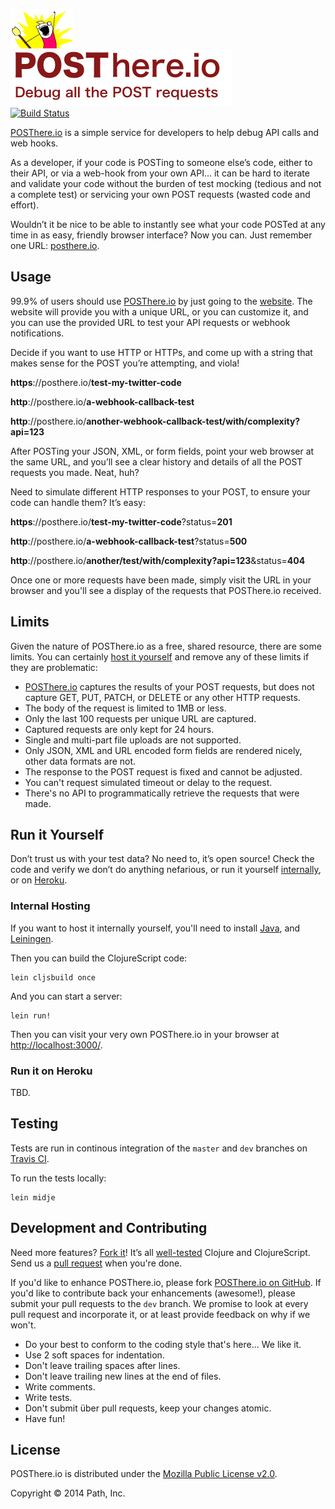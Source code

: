 ![Debug all the POST requests](./resources/public/images/x-all-the-y.png)  
![POSThere.io](./resources/public/images/POSThere.io.tagline.png)  
[![Build Status](https://travis-ci.org/path/posthere.io.png?branch=master)](https://travis-ci.org/path/posthere.io)

[POSThere.io](http://posthere.io/) is a simple service for developers to help debug API calls and web hooks. 

As a developer, if your code is POSTing to someone else’s code, either to their API, or via a web-hook from your own API… it can be hard to iterate and validate your code without the burden of test mocking (tedious and not a complete test) or servicing your own POST requests (wasted code and effort).

Wouldn’t it be nice to be able to instantly see what your code POSTed at any time in as easy, friendly browser interface? Now you can. Just remember one URL: [posthere.io](http://posthere.io/). 


## Usage

99.9% of users should use [POSThere.io](http://posthere.io/) by just going to the [website](http://posthere.io/). The website will provide you with a unique URL, or you can customize it, and you can use the provided URL to test your API requests or webhook notifications.

Decide if you want to use HTTP or HTTPs, and come up with a string that makes sense for the POST you’re attempting, and viola! 

  **https**://posthere.io/**test-my-twitter-code**

  **http**://posthere.io/**a-webhook-callback-test**

  **http**://posthere.io/**another-webhook-callback-test/with/complexity?api=123**

After POSTing your JSON, XML, or form fields, point your web browser at the same URL, and you’ll see a clear history and details of all the POST requests you made. Neat, huh?

Need to simulate different HTTP responses to your POST, to ensure your code can handle them? It’s easy:

  **https**://posthere.io/**test-my-twitter-code**?status=**201**

  **http**://posthere.io/**a-webhook-callback-test**?status=**500**

  **http**://posthere.io/**another/test/with/complexity?api=123**&status=**404**

Once one or more requests have been made, simply visit the URL in your browser and you'll see a display of the requests that POSThere.io received.


## Limits

Given the nature of POSThere.io as a free, shared resource, there are some limits. You can certainly [host it yourself](#run-it-yourself) and remove any of these limits if they are problematic:

* [POSThere.io](http://posthere.io/) captures the results of your POST requests, but does not capture GET, PUT, PATCH, or DELETE or any other HTTP requests.
* The body of the request is limited to 1MB or less.
* Only the last 100 requests per unique URL are captured.
* Captured requests are only kept for 24 hours.
* Single and multi-part file uploads are not supported.
* Only JSON, XML and URL encoded form fields are rendered nicely, other data formats are not.
* The response to the POST request is fixed and cannot be adjusted.
* You can't request simulated timeout or delay to the request.
* There's no API to programmatically retrieve the requests that were made.


## Run it Yourself

Don’t trust us with your test data? No need to, it’s open source! Check the code and verify we don’t do anything nefarious, or run it yourself [internally](internal-hosting), or on [Heroku](#run-it-on-heroku).

### Internal Hosting

If you want to host it internally yourself, you'll need to install [Java](http://www.oracle.com/technetwork/java/javase/downloads/index.html), and [Leiningen](http://leiningen.org/).

Then you can build the ClojureScript code:

```console
lein cljsbuild once
```

And you can start a server:

```console
lein run!
```

Then you can visit your very own POSThere.io in your browser at [http://localhost:3000/](http://localhost:3000/).

### Run it on Heroku

TBD.


## Testing

Tests are run in continous integration of the `master` and `dev` branches on [Travis CI](https://travis-ci.org/path/posthere.io).

To run the tests locally:

```console
lein midje
```


## Development and Contributing

Need more features? [Fork it](https://github.com/path/posthere.io/fork)! It’s all [well-tested]() Clojure and ClojureScript. Send us a [pull request](#development-and-contributing) when you're done.

If you'd like to enhance POSThere.io, please fork [POSThere.io on GitHub](https://github.com/path/posthere.io). If you'd like to contribute back your enhancements (awesome!), please submit your pull requests to the `dev` branch. We promise to look at every pull request and incorporate it, or at least provide feedback on why if we won't.

* Do your best to conform to the coding style that's here... We like it.
* Use 2 soft spaces for indentation.
* Don't leave trailing spaces after lines.
* Don't leave trailing new lines at the end of files.
* Write comments.
* Write tests.
* Don't submit über pull requests, keep your changes atomic.
* Have fun!


## License

POSThere.io is distributed under the [Mozilla Public License v2.0](http://www.mozilla.org/MPL/2.0/).

Copyright © 2014 Path, Inc.